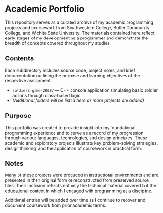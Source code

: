 # Academic Portfolio

This repository serves as a curated archive of my academic programming projects and coursework from Southwestern College, Butler Community College, and Wichita State University. The materials contained here reflect early stages of my development as a programmer and demonstrate the breadth of concepts covered throughout my studies.

## Contents

Each subdirectory includes source code, project notes, and brief documentation outlining the purpose and learning objectives of the respective assignment.

- `soldiers-game-2008/` — C++ console application simulating basic soldier actions through class-based logic
- *(Additional folders will be listed here as more projects are added)*

## Purpose

This portfolio was created to provide insight into my foundational programming experience and to serve as a record of my progression through various languages, technologies, and design principles. These academic and exploratory projects illustrate key problem-solving strategies, design thinking, and the application of coursework in practical form.

## Notes

Many of these projects were produced in instructional environments and are presented in their original form or reconstructed from preserved source files. Their inclusion reflects not only the technical material covered but the educational context in which I engaged with programming as a discipline.

Additional entries will be added over time as I continue to recover and document coursework from prior academic terms.
